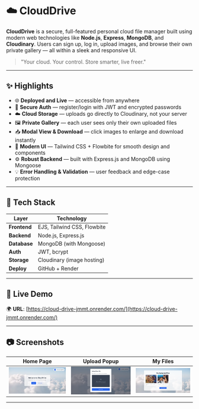 # ☁️ CloudDrive

**CloudDrive** is a secure, full-featured personal cloud file manager built using modern web technologies like **Node.js**, **Express**, **MongoDB**, and **Cloudinary**. Users can sign up, log in, upload images, and browse their own private gallery — all within a sleek and responsive UI.

> "Your cloud. Your control. Store smarter, live freer."

---

## ✨ Highlights

- 🌐 **Deployed and Live** — accessible from anywhere
- 🔐 **Secure Auth** — register/login with JWT and encrypted passwords
- ☁️ **Cloud Storage** — uploads go directly to Cloudinary, not your server
- 🖼️ **Private Gallery** — each user sees only their own uploaded files
- 📥 **Modal View & Download** — click images to enlarge and download instantly
- 🎨 **Modern UI** — Tailwind CSS + Flowbite for smooth design and components
- ⚙️ **Robust Backend** — built with Express.js and MongoDB using Mongoose
- 💡 **Error Handling & Validation** — user feedback and edge-case protection

---

## 🔧 Tech Stack

| Layer        | Technology                     |
|--------------|--------------------------------|
| **Frontend** | EJS, Tailwind CSS, Flowbite    |
| **Backend**  | Node.js, Express.js            |
| **Database** | MongoDB (with Mongoose)        |
| **Auth**     | JWT, bcrypt                    |
| **Storage**  | Cloudinary (image hosting)     |
| **Deploy**   | GitHub + Render                |

---

## 🚀 Live Demo

🌍 **URL**: [https://cloud-drive-jmmt.onrender.com/](https://cloud-drive-jmmt.onrender.com/)

---

## 📷 Screenshots

| Home Page | Upload Popup | My Files |
|-----------|--------------|----------|
| ![](public/screenshots/home.png) | ![](public/screenshots/upload.png) | ![](public/screenshots/gallery.png) |

---


